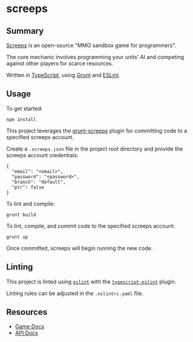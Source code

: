 # screeps

## Summary

[Screeps](https://screeps.com) is an open-source "MMO sandbox game for programmers".

The core mechanic involves programming your units' AI and competing against other players for scarce resources.

Written in [TypeScript](https://www.typescriptlang.org/), using [Grunt](https://gruntjs.com/) and [ESLint](https://eslint.org/).

## Usage

To get started:

```text
npm install
```

This project leverages the [grunt-screeps](https://github.com/screeps/grunt-screeps) plugin for committing code to a specified screeps account.

Create a `.screeps.json` file in the project root directory and provide the screeps account credentials:

```text
{
  "email": "<email>",
  "password": "<password>",
  "branch": "default",
  "ptr": false
}
```

To lint and compile:

```text
grunt build
```

To lint, compile, and commit code to the specified screeps account:

```text
grunt up
```

Once committed, screeps will begin running the new code.

## Linting

This project is linted using [`eslint`](https://eslint.org/) with the [`typescript-eslint`](https://github.com/typescript-eslint/typescript-eslint) plugin.

Linting rules can be adjusted in the `.eslintrc.yaml` file.

## Resources

* [Game Docs](https://docs.screeps.com/)
* [API Docs](https://docs.screeps.com/api/)
